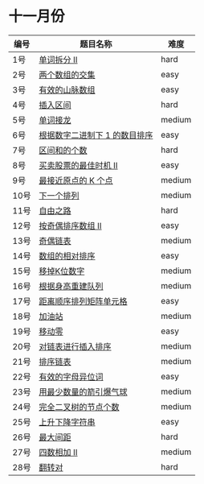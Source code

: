# 十一月份

**编号**|**题目名称**|**难度**
--------|------------|-------
1号|[单词拆分 II](./第1题%20140.%20单词拆分%20II)|hard
2号|[两个数组的交集](./第2题%20349.%20两个数组的交集)|easy
3号|[有效的山脉数组](./第3题%20941.%20有效的山脉数组)|easy
4号|[插入区间](./第4题%2057.%20插入区间)|hard
5号|[单词接龙](./第5题%20127.%20单词接龙)|medium
6号|[根据数字二进制下 1 的数目排序](./第6题%201356.%20根据数字二进制下%201%20的数目排序)|easy
7号|[区间和的个数](./第7题%20327.%20区间和的个数)|hard
8号|[买卖股票的最佳时机 II](./第8题%20122.%20买卖股票的最佳时机%20II)|easy
9号|[最接近原点的 K 个点](./第9题%20973.%20最接近原点的%20K%20个点)|medium
10号|[下一个排列](./第10题%2031.%20下一个排列)|medium
11号|[自由之路](./第11题%20514.%20自由之路)|hard
12号|[按奇偶排序数组 II](./第12题%20922.%20按奇偶排序数组%20II)|easy
13号|[奇偶链表](./第13题%20328.%20奇偶链表)|medium
14号|[数组的相对排序](./第14题%201122.%20数组的相对排序)|easy
15号|[移掉K位数字](./第15题%20402.%20移掉K位数字)|medium
16号|[根据身高重建队列](./第16题%20406.%20根据身高重建队列)|medium
17号|[距离顺序排列矩阵单元格](./第17题%201030.%20距离顺序排列矩阵单元格)|easy
18号|[加油站](./第18题%20134.%20加油站)|medium
19号|[移动零](./第19题%20283.%20移动零)|easy
20号|[对链表进行插入排序](./第20题%20147.%20对链表进行插入排序)|medium
21号|[排序链表](./第21题%20148.%20排序链表)|medium
22号|[有效的字母异位词](./第22题%20242.%20有效的字母异位词)|easy
23号|[用最少数量的箭引爆气球](./第23题%20452.%20用最少数量的箭引爆气球)|medium
24号|[完全二叉树的节点个数](./第24题%20222.%20完全二叉树的节点个数)|medium
25号|[上升下降字符串](./第25题%201370.%20上升下降字符串)|easy
26号|[最大间距](./第26题%20164.%20最大间距)|hard
27号|[四数相加 II](./第27题%20454.%20四数相加%20II)|medium
28号|[翻转对](./第28题%20493.%20翻转对)|hard
